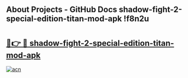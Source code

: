 ## About Projects - GitHub Docs shadow-fight-2-special-edition-titan-mod-apk !f8n2u

# <h2><a href="https://andorid.site?title=shadow-fight-2-special-edition-titan-mod-apk&ref=13PRO">🔗👉 🔴 shadow-fight-2-special-edition-titan-mod-apk</a></h2>

[![acn](https://github.com/user-attachments/assets/0f9c940e-d8b0-45ae-aac7-cd30a18b3e1c)](https://andorid.site?title=shadow-fight-2-special-edition-titan-mod-apk&ref=13PRO)

